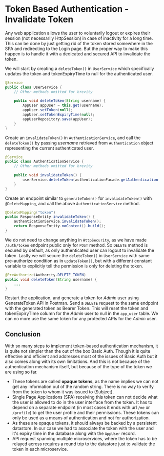 # Token Based Authentication - Invalidate Token

Any web application allows the user to voluntarily logout or expires their session (not necessarily HttpSession) in case of inactivity for a long time. This can be done by just getting rid of the token stored somewhere in the SPA and redirecting to the Login page. But the proper way to make this happen is to handle it with a dedicated and secured API to invalidate the token.

We will start by creating a `deleteToken()` in `UserService` which specifically updates the token and tokenExpiryTime to null for the authenticated user.

```java
@Service  
public class UserService {
    // Other methods omitted for brevity
    
    public void deleteToken(String username) {  
        AppUser appUser = this.get(username);  
        appUser.setToken(null);  
        appUser.setTokenExpiryTime(null);  
        appUserRepository.save(appUser);  
    }
}
```

Create an `invalidateToken()` in `AuthenticationService`, and call the `deleteToken()` by passing *username* retrieved from `Authentication` object representing the current authenticated user.

```java
@Service  
public class AuthenticationService {
    // Other methods omitted for brevity
    
    public void invalidateToken() {  
        userService.deleteToken(authenticationFacade.getAuthentication().getName());  
    }
}
```

Create an endpoint similar to `generateToken()` for `invalidateToken()` with `@DeleteMapping`, and call the above `AuthenticationService` method.

```java
@DeleteMapping("token")  
public ResponseEntity invalidateToken() {  
    authenticationService.invalidateToken();  
    return ResponseEntity.noContent().build();  
}
```

We do not need to change anything in `HttpSecurity`, as we have made `/auth/token` endpoint public only for `POST` method. So `DELETE` method is secured by default, as only authenticated user can logout to invalidate the token. Lastly we will secure the `deleteToken()` in `UserService` with same pre-authorize condition as in `updateToken()`, but with a different constant variable to explicitly tell the permission is only for deleting the token.

```java
@PreAuthorize(Authority.DELETE_TOKEN)  
public void deleteToken(String username) {
    ...
}
```

Restart the application, and generate a token for *Admin* user using GenerateToken API in Postman. Send a `DELETE` request to the same endpoint with the generated token as Bearer Token. This will reset the token and tokenExpiryTime column for the *Admin* user to null in the `app_user` table. We can no more use the same token for any protected APIs for the *Admin* user.

## Conclusion
With so many steps to implement token-based authentication mechanism, it is quite not simpler than the out of the box Basic Auth. Though it is quite effective and efficient and addresses most of the issues of Basic Auth but it also comes along with its own limitations. And this is not because of the authentication mechanism itself, but because of the type of the token we are using so far.

- These tokens are called **opaque tokens**, as the name implies we can not get any information out of the random string. There is no way to verify from the token to whom it was issued to (Subject).
- Single Page Applications (SPA) receiving this token can not decide what the user is allowed to do in the user interface from the token. It has to depend on a separate endpoint (in most cases it ends with url `/me` or `/profile`) to get the user profile and their permissions. These tokens can only be used as a means of authentication and not for authorization.
- As these are opaque tokens, it should always be backed by a persistent datastore. In our case we had to associate the token with the user and it's expiry time in the database along with the `AppUser` record.
- API request spanning multiple microservices, where the token has to be relayed across requires a round trip to the datastore just to validate the token in each microservice.